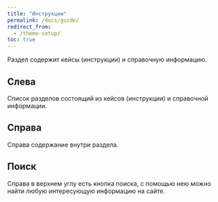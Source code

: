 ```yaml
---
title: "Инструкции"
permalink: /docs/guide/
redirect_from:
  - /theme-setup/
toc: true
---
```


Раздел содержит кейсы (инструкции) и справочную информацию.

## Слева

Cписок разделов состоящий из кейсов (инструкции) и справочной информации.

## Справа

Справа содержание внутри раздела.

## Поиск

Справа в верхнем углу есть кнопка поиска,
с помощью нею можно найти любую интересующую информацию на сайте.
